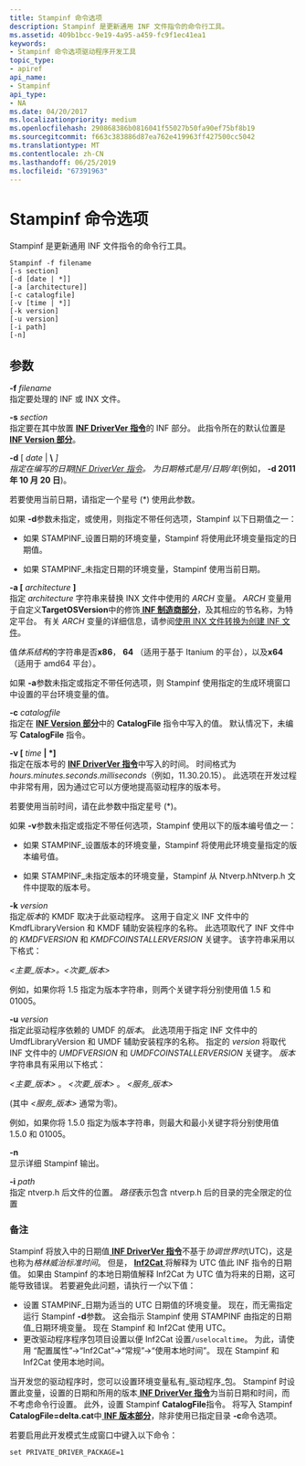 ```yaml
---
title: Stampinf 命令选项
description: Stampinf 是更新通用 INF 文件指令的命令行工具。
ms.assetid: 409b1bcc-9e19-4a95-a459-fc9f1ec41ea1
keywords:
- Stampinf 命令选项驱动程序开发工具
topic_type:
- apiref
api_name:
- Stampinf
api_type:
- NA
ms.date: 04/20/2017
ms.localizationpriority: medium
ms.openlocfilehash: 290868386b0816041f55027b50fa90ef75bf8b19
ms.sourcegitcommit: f663c383886d87ea762e419963ff427500cc5042
ms.translationtype: MT
ms.contentlocale: zh-CN
ms.lasthandoff: 06/25/2019
ms.locfileid: "67391963"
---
```

# <a name="stampinf-command-options"></a>Stampinf 命令选项


Stampinf 是更新通用 INF 文件指令的命令行工具。

```
Stampinf -f filename 
[-s section] 
[-d [date | *]] 
[-a [architecture]] 
[-c catalogfile]
[-v [time | *]]
[-k version] 
[-u version]
[-i path]
[-n]
```

## <a name="span-idparametersspanspan-idparametersspanspan-idparametersspanparameters"></a><span id="Parameters"></span><span id="parameters"></span><span id="PARAMETERS"></span>参数


<span id="_______-f________filename______"></span><span id="_______-F________FILENAME______"></span> **-f** *filename*   
指定要处理的 INF 或 INX 文件。

<span id="-s_section"></span><span id="-S_SECTION"></span> **-s** *section*  
指定要在其中放置 [**INF DriverVer 指令**](https://docs.microsoft.com/windows-hardware/drivers/install/inf-driverver-directive)的 INF 部分。 此指令所在的默认位置是 [**INF Version 部分**](https://docs.microsoft.com/windows-hardware/drivers/install/inf-version-section)。

<span id="_______-d_________date_____"></span><span id="_______-D_________DATE_____"></span> **-d** \[ *date* |  **\\** <em>\]  
指定在编写的日期[INF DriverVer 指令](https://docs.microsoft.com/windows-hardware/drivers/install/inf-driverver-directive)。 为日期格式是月/日期/年</em>(例如， **-d 2011 年 10 月 20 日**)。

若要使用当前日期，请指定一个星号 (\*) 使用此参数。

如果 **-d**参数未指定，或使用，则指定不带任何选项，Stampinf 以下日期值之一：

-   如果 STAMPINF\_设置日期的环境变量，Stampinf 将使用此环境变量指定的日期值。

-   如果 STAMPINF\_未指定日期的环境变量，Stampinf 使用当前日期。

<span id="_______-a_________architecture______________"></span><span id="_______-A_________ARCHITECTURE______________"></span> **-a \[** *architecture* **\]**    
指定 *architecture* 字符串来替换 INX 文件中使用的 $ARCH$ 变量。 $ARCH$ 变量用于自定义**TargetOSVersion**中的修饰[ **INF 制造商部分**](https://docs.microsoft.com/windows-hardware/drivers/install/inf-manufacturer-section)，及其相应的节名称，为特定平台。 有关 $ARCH$ 变量的详细信息，请参阅[使用 INX 文件转换为创建 INF 文件](https://docs.microsoft.com/windows-hardware/drivers/wdf/using-inx-files-to-create-inf-files)。

值*体系结构*的字符串是否**x86**， **64** （适用于基于 Itanium 的平台），以及**x64** （适用于 amd64 平台）。

如果 **-a**参数未指定或指定不带任何选项，则 Stampinf 使用指定的生成环境窗口中设置的平台环境变量的值。

<span id="_______-c________catalogfile______"></span><span id="_______-C________CATALOGFILE______"></span> **-c** *catalogfile*   
指定在 [**INF Version 部分**](https://docs.microsoft.com/windows-hardware/drivers/install/inf-version-section)中的 **CatalogFile** 指令中写入的值。 默认情况下，未编写 **CatalogFile** 指令。

<span id="_______-v_________time_____"></span><span id="_______-V_________TIME_____"></span> **-v \[** *time* **| \*\]**  
指定在版本号的 [**INF DriverVer 指令**](https://docs.microsoft.com/windows-hardware/drivers/install/inf-driverver-directive)中写入的时间。 时间格式为 *hours.minutes.seconds.milliseconds*（例如，11.30.20.15）。 此选项在开发过程中非常有用，因为通过它可以方便地提高驱动程序的版本号。

若要使用当前时间，请在此参数中指定星号 (\*)。

如果 **-v**参数未指定或指定不带任何选项，Stampinf 使用以下的版本编号值之一：

-   如果 STAMPINF\_设置版本的环境变量，Stampinf 将使用此环境变量指定的版本编号值。

-   如果 STAMPINF\_未指定版本的环境变量，Stampinf 从 Ntverp.hNtverp.h 文件中提取的版本号。

<span id="_______-k________version______"></span><span id="_______-K________VERSION______"></span> **-k** *version*   
指定*版本*的 KMDF 取决于此驱动程序。 这用于自定义 INF 文件中的 KmdfLibraryVersion 和 KMDF 辅助安装程序的名称。 此选项取代了 INF 文件中的 $KMDFVERSION$ 和 $KMDFCOINSTALLERVERSION$ 关键字。 该字符串采用以下格式：

*&lt;主要\_版本&gt;。&lt;次要\_版本&gt;*

例如，如果你将 1.5 指定为版本字符串，则两个关键字将分别使用值 1.5 和 01005。

<span id="_______-u________version______"></span><span id="_______-U________VERSION______"></span> **-u** *version*   
指定此驱动程序依赖的 UMDF 的*版本*。 此选项用于指定 INF 文件中的 UmdfLibraryVersion 和 UMDF 辅助安装程序的名称。 指定的 *version* 将取代 INF 文件中的 $UMDFVERSION$ 和 $UMDFCOINSTALLERVERSION$ 关键字。 *版本*字符串具有采用以下格式：

*&lt;主要\_版本&gt;* 。 *&lt;次要\_版本&gt;* 。 *&lt;服务\_版本&gt;*

(其中 *&lt;服务\_版本&gt;* 通常为零)。

例如，如果你将 1.5.0 指定为版本字符串，则最大和最小关键字将分别使用值 1.5.0 和 01005。

<span id="_______-n______"></span><span id="_______-N______"></span> **-n**   
显示详细 Stampinf 输出。

<span id="-i_path"></span><span id="-I_PATH"></span> **-i** *path*  
指定 ntverp.h 后文件的位置。 *路径*表示包含 ntverp.h 后的目录的完全限定的位置

### <a name="comments"></a>备注

Stampinf 将放入中的日期值[ **INF DriverVer 指令**](https://docs.microsoft.com/windows-hardware/drivers/install/inf-driverver-directive)不基于*协调世界时*(UTC)，这是也称为*格林威治标准时间*。 但是， [ **Inf2Cat** ](inf2cat.md)将解释为 UTC 值此 INF 指令的日期值。 如果由 Stampinf 的本地日期值解释 Inf2Cat 为 UTC 值为将来的日期，这可能导致错误。 若要避免此问题，请执行*一个*以下值：

-   设置 STAMPINF\_日期为适当的 UTC 日期值的环境变量。 现在，而无需指定运行 Stampinf **-d**参数。 这会指示 Stampinf 使用 STAMPINF 由指定的日期值\_日期环境变量。  现在 Stampinf 和 Inf2Cat 使用 UTC。
-   更改驱动程序程序包项目设置以便 Inf2Cat 设置`/uselocaltime`。 为此，请使用  “配置属性”->“Inf2Cat”->“常规”->“使用本地时间”。 现在 Stampinf 和 Inf2Cat 使用本地时间。

当开发您的驱动程序时，您可以设置环境变量私有\_驱动程序\_包。 Stampinf 时设置此变量，设置的日期和所用的版本[ **INF DriverVer 指令**](https://docs.microsoft.com/windows-hardware/drivers/install/inf-driverver-directive)为当前日期和时间，而不考虑命令行设置。 此外，设置 Stampinf **CatalogFile**指令。 将写入 Stampinf **CatalogFile=delta.cat**中[ **INF 版本部分**](https://docs.microsoft.com/windows-hardware/drivers/install/inf-version-section)，除非使用已指定目录 **-c**命令选项。

若要启用此开发模式生成窗口中键入以下命令：

```
set PRIVATE_DRIVER_PACKAGE=1
```

 

 






